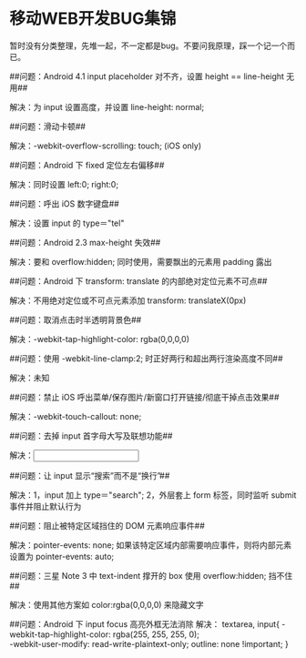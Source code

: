 移动WEB开发BUG集锦
=========================

暂时没有分类整理，先堆一起，不一定都是bug。不要问我原理，踩一个记一个而已。

##问题：Android 4.1 input placeholder 对不齐，设置 height == line-height 无用##

解决：为 input 设置高度，并设置 line-height: normal;

##问题：滑动卡顿##

解决：-webkit-overflow-scrolling: touch; (iOS only)

##问题：Android 下 fixed 定位左右偏移##

解决：同时设置 left:0; right:0;

##问题：呼出 iOS 数字键盘##

解决：设置 input 的 type＝"tel"

##问题：Android 2.3 max-height 失效##

解决：要和 overflow:hidden; 同时使用，需要飘出的元素用 padding 露出

##问题：Android 下 transform: translate 的内部绝对定位元素不可点##

解决：不用绝对定位或不可点元素添加 transform: translateX(0px)

##问题：取消点击时半透明背景色##

解决：-webkit-tap-highlight-color: rgba(0,0,0,0)

##问题：使用 -webkit-line-clamp:2; 时正好两行和超出两行渲染高度不同##

解决：未知

##问题：禁止 iOS 呼出菜单/保存图片/新窗口打开链接/彻底干掉点击效果##

解决：-webkit-touch-callout: none;

##问题：去掉 input 首字母大写及联想功能##

解决：<input autocomplete="off" autocorrect="off" />

##问题：让 input 显示“搜索”而不是“换行”##

解决：1，input 加上 type＝"search"; 2，外层套上 form 标签，同时监听 submit 事件并阻止默认行为

##问题：阻止被特定区域挡住的 DOM 元素响应事件##

解决：pointer-events: none; 如果该特定区域内部需要响应事件，则将内部元素设置为 pointer-events: auto;

##问题：三星 Note 3 中 text-indent 撑开的 box 使用 overflow:hidden; 挡不住##

解决：使用其他方案如 color:rgba(0,0,0,0) 来隐藏文字

##问题：Android 下 input focus 高亮外框无法消除
解决：
    textarea, input{
      -webkit-tap-highlight-color: rgba(255, 255, 255, 0);    
      -webkit-user-modify: read-write-plaintext-only;
      outline: none !important;
    }



